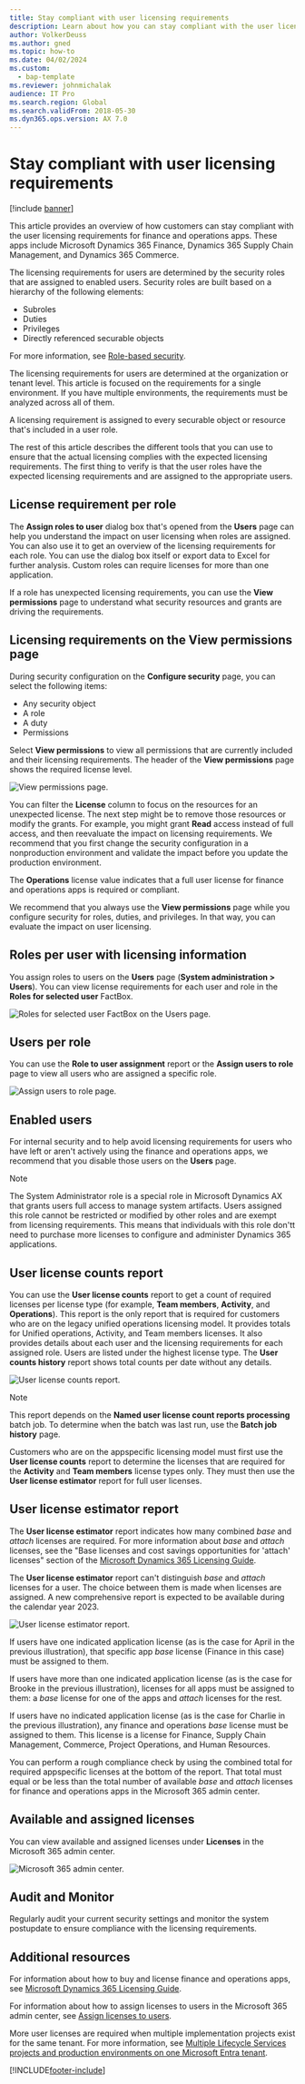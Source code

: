 ```yaml
---
title: Stay compliant with user licensing requirements
description: Learn about how you can stay compliant with the user licensing requirements for finance and operations apps per role.
author: VolkerDeuss
ms.author: gned
ms.topic: how-to
ms.date: 04/02/2024
ms.custom: 
  - bap-template
ms.reviewer: johnmichalak
audience: IT Pro
ms.search.region: Global
ms.search.validFrom: 2018-05-30
ms.dyn365.ops.version: AX 7.0
---
```


# Stay compliant with user licensing requirements

[!include [banner](../includes/banner.md)]

This article provides an overview of how customers can stay compliant with the user licensing requirements for finance and operations apps. These apps include Microsoft Dynamics 365 Finance, Dynamics 365 Supply Chain Management, and Dynamics 365 Commerce.

The licensing requirements for users are determined by the security roles that are assigned to enabled users. Security roles are built based on a hierarchy of the following elements:

- Subroles
- Duties
- Privileges
- Directly referenced securable objects

For more information, see [Role-based security](./role-based-security.md).

The licensing requirements for users are determined at the organization or tenant level. This article is focused on the requirements for a single environment. If you have multiple environments, the requirements must be analyzed across all of them.

A licensing requirement is assigned to every securable object or resource that's included in a user role.

The rest of this article describes the different tools that you can use to ensure that the actual licensing complies with the expected licensing requirements. The first thing to verify is that the user roles have the expected licensing requirements and are assigned to the appropriate users.

## License requirement per role

The **Assign roles to user** dialog box that's opened from the **Users** page can help you understand the impact on user licensing when roles are assigned. You can also use it to get an overview of the licensing requirements for each role. You can use the dialog box itself or export data to Excel for further analysis. Custom roles can require licenses for more than one application.

If a role has unexpected licensing requirements, you can use the **View permissions** page to understand what security resources and grants are driving the requirements.

## Licensing requirements on the View permissions page

During security configuration on the **Configure security** page, you can select the following items:

- Any security object
- A role
- A duty
- Permissions

Select **View permissions** to view all permissions that are currently included and their licensing requirements. The header of the **View permissions** page shows the required license level.

![View permissions page.](media/View-permissions2.png)

You can filter the **License** column to focus on the resources for an unexpected license. The next step might be to remove those resources or modify the grants. For example, you might grant **Read** access instead of full access, and then reevaluate the impact on licensing requirements. We recommend that you first change the security configuration in a nonproduction environment and validate the impact before you update the production environment.

The **Operations** license value indicates that a full user license for finance and operations apps is required or compliant.

We recommend that you always use the **View permissions** page while you configure security for roles, duties, and privileges. In that way, you can evaluate the impact on user licensing.

## Roles per user with licensing information

You assign roles to users on the **Users** page (**System administration \> Users**). You can view license requirements for each user and role in the **Roles for selected user** FactBox.

![Roles for selected user FactBox on the Users page.](media/Roles-for-selected-user2.png)

## Users per role

You can use the **Role to user assignment** report or the **Assign users to role** page to view all users who are assigned a specific role.

![Assign users to role page.](media/Assign-users-to-roles.png)

## Enabled users

For internal security and to help avoid licensing requirements for users who have left or aren't actively using the finance and operations apps, we recommend that you disable those users on the **Users** page.

> [!NOTE]
>  The System Administrator role is a special role in Microsoft Dynamics AX that grants users full access to manage system artifacts. Users assigned this role cannot be restricted or modified by other roles and are exempt from licensing requirements. This means that individuals with this role don'tt need to purchase more licenses to configure and administer Dynamics 365 applications.

## User license counts report

You can use the **User license counts** report to get a count of required licenses per license type (for example, **Team members**, **Activity**, and **Operations**). This report is the only report that is required for customers who are on the legacy unified operations licensing model. It provides totals for Unified operations, Activity, and Team members licenses. It also provides details about each user and the licensing requirements for each assigned role. Users are listed under the highest license type. The **User counts history** report shows total counts per date without any details.

![User license counts report.](media/User-count-report2.png)

> [!NOTE]
> This report depends on the **Named user license count reports processing** batch job. To determine when the batch was last run, use the **Batch job history** page.

Customers who are on the appspecific licensing model must first use the **User license counts** report to determine the licenses that are required for the **Activity** and **Team members** license types only. They must then use the **User license estimator** report for full user licenses.

## User license estimator report

The **User license estimator** report indicates how many combined *base* and *attach* licenses are required. For more information about *base* and *attach* licenses, see the "Base licenses and cost savings opportunities for 'attach' licenses" section of the [Microsoft Dynamics 365 Licensing Guide](https://go.microsoft.com/fwlink/?LinkId=866544&amp;clcid=0x409).

The **User license estimator** report can't distinguish *base* and *attach* licenses for a user. The choice between them is made when licenses are assigned. A new comprehensive report is expected to be available during the calendar year 2023.

![User license estimator report.](media/User-license-estimator2.png)

If users have one indicated application license (as is the case for April in the previous illustration), that specific app *base* license (Finance in this case) must be assigned to them.

If users have more than one indicated application license (as is the case for Brooke in the previous illustration), licenses for all apps must be assigned to them: a *base* license for one of the apps and *attach* licenses for the rest.

If users have no indicated application license (as is the case for Charlie in the previous illustration), any finance and operations *base* license must be assigned to them. This license is a license for Finance, Supply Chain Management, Commerce, Project Operations, and Human Resources. 

You can perform a rough compliance check by using the combined total for required appspecific licenses at the bottom of the report. That total must equal or be less than the total number of available *base* and *attach* licenses for finance and operations apps in the Microsoft 365 admin center.

## Available and assigned licenses

You can view available and assigned licenses under **Licenses** in the Microsoft 365 admin center.

![Microsoft 365 admin center.](media/M365-admin-center.png)

## Audit and Monitor
Regularly audit your current security settings and monitor the system postupdate to ensure compliance with the licensing requirements.

## Additional resources

For information about how to buy and license finance and operations apps, see [Microsoft Dynamics 365 Licensing Guide](https://go.microsoft.com/fwlink/?LinkId=866544&amp;clcid=0x409).

For information about how to assign licenses to users in the Microsoft 365 admin center, see [Assign licenses to users](/microsoft-365/admin/manage/assign-licenses-to-users).

More user licenses are required when multiple implementation projects exist for the same tenant. For more information, see [Multiple Lifecycle Services projects and production environments on one Microsoft Entra tenant](../../fin-ops/get-started/implement-multiple-projects-aad-tenant.md#licensing-requirements).


[!INCLUDE[footer-include](../../../includes/footer-banner.md)]
